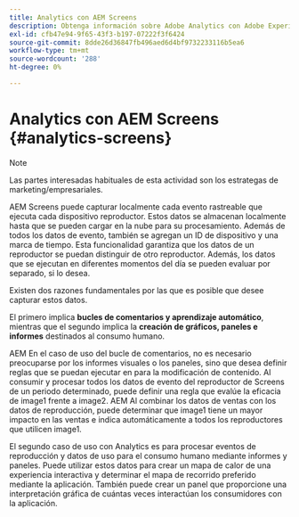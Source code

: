 ```yaml
---
title: Analytics con AEM Screens
description: Obtenga información sobre Adobe Analytics con Adobe Experience Manager Screens.
exl-id: cfb47e94-9f65-43f3-b197-07222f3f6424
source-git-commit: 8dde26d36847fb496aed6d4bf9732233116b5ea6
workflow-type: tm+mt
source-wordcount: '288'
ht-degree: 0%

---
```


# Analytics con AEM Screens {#analytics-screens}

>[!NOTE]
>
>Las partes interesadas habituales de esta actividad son los estrategas de marketing/empresariales.

AEM Screens puede capturar localmente cada evento rastreable que ejecuta cada dispositivo reproductor. Estos datos se almacenan localmente hasta que se pueden cargar en la nube para su procesamiento. Además de todos los datos de evento, también se agregan un ID de dispositivo y una marca de tiempo. Esta funcionalidad garantiza que los datos de un reproductor se puedan distinguir de otro reproductor. Además, los datos que se ejecutan en diferentes momentos del día se pueden evaluar por separado, si lo desea.

Existen dos razones fundamentales por las que es posible que desee capturar estos datos.

El primero implica **bucles de comentarios y aprendizaje automático**, mientras que el segundo implica la **creación de gráficos, paneles e informes** destinados al consumo humano.

AEM En el caso de uso del bucle de comentarios, no es necesario preocuparse por los informes visuales o los paneles, sino que desea definir reglas que se puedan ejecutar en para la modificación de contenido. Al consumir y procesar todos los datos de evento del reproductor de Screens de un periodo determinado, puede definir una regla que evalúe la eficacia de image1 frente a image2. AEM Al combinar los datos de ventas con los datos de reproducción, puede determinar que image1 tiene un mayor impacto en las ventas e indica automáticamente a todos los reproductores que utilicen image1.

El segundo caso de uso con Analytics es para procesar eventos de reproducción y datos de uso para el consumo humano mediante informes y paneles.
Puede utilizar estos datos para crear un mapa de calor de una experiencia interactiva y determinar el mapa de recorrido preferido mediante la aplicación. También puede crear un panel que proporcione una interpretación gráfica de cuántas veces interactúan los consumidores con la aplicación.
